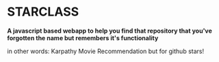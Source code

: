 # STARCLASS

**A javascript based webapp to help you find that repository that you've forgotten the name but remembers it's functionality**

in other words: Karpathy Movie Recommendation but for github stars!
